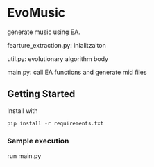 # EvoMusic
generate music using EA. 

fearture_extraction.py: inialitzaiton

util.py: evolutionary algorithm body

main.py: call EA functions and generate mid files




## Getting Started

Install  with

```
pip install -r requirements.txt 
```

### Sample execution

run main.py

